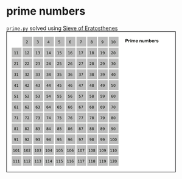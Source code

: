 # prime numbers
`prime.py` solved using [Sieve of Eratosthenes](https://en.wikipedia.org/wiki/Sieve_of_Eratosthenes)
<br>
![Sieve_of_Eratosthenes_animation](img/Sieve_of_Eratosthenes_animation.gif?raw=true "Sieve of Eratosthenes")